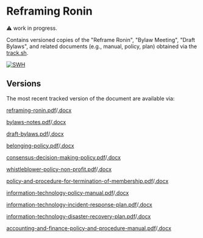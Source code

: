 # Reframing Ronin
:warning: work in progress.

Contains versioned copies of the "Reframe Ronin", "Bylaw Meeting", "Draft Bylaws", and related documents (e.g., manual, policy, plan) obtained via the [track.sh](./track.sh).

[![SWH](https://archive.softwareheritage.org/badge/origin/https://github.com/RoninInstitute/docs/)](https://archive.softwareheritage.org/browse/origin/?origin_url=https://github.com/RoninInstitute/docs)

## Versions

The most recent tracked version of the document are available via:

[reframing-ronin.pdf](./reframing-ronin.pdf)/[.docx](./reframing-ronin.docx)

[bylaws-notes.pdf](./bylaws-notes.pdf)/[.docx](./bylaws-notes.docx)

[draft-bylaws.pdf](./draft-bylaws.pdf)/[.docx](./draft-bylaws.docx)

[belonging-policy.pdf](./belonging-policy.pdf)/[.docx](./belonging-policy.docx)

[consensus-decision-making-policy.pdf](./consensus-decision-making-policy.pdf)/[.docx](./consensus-decision-making-policy.docx)

[whistleblower-policy-non-profit.pdf](./whistleblower-policy-non-profit.pdf)/[.docx](./whistleblower-policy-non-profit.docx)

[policy-and-procedure-for-termination-of-membership.pdf](./policy-and-procedure-for-termination-of-membership.pdf)/[.docx](./policy-and-procedure-for-termination-of-membership.docx)

[information-technology-policy-manual.pdf](./information-technology-policy-manual.pdf)/[.docx](./information-technology-policy-manual.docx)

[information-technology-incident-response-plan.pdf](./information-technology-incident-response-plan.pdf)/[.docx](./information-technology-incident-response-plan.docx)

[information-technology-disaster-recovery-plan.pdf](./information-technology-disaster-recovery-plan.pdf)/[.docx](./information-technology-disaster-recovery-plan.docx)

[accounting-and-finance-policy-and-procedure-manual.pdf](./accounting-and-finance-policy-and-procedure-manual.pdf)/[.docx](./accounting-and-finance-policy-and-procedure-manual.docx)


